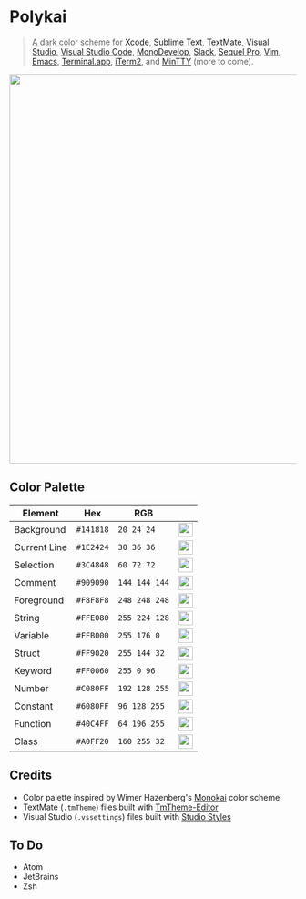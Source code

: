 # Polykai

> A dark color scheme for [Xcode](https://itunes.apple.com/us/app/xcode/id497799835), [Sublime Text](https://www.sublimetext.com/), [TextMate](https://macromates.com/), [Visual Studio](https://www.visualstudio.com/), [Visual Studio Code](https://code.visualstudio.com/), [MonoDevelop](http://www.monodevelop.com/), [Slack](https://slack.com/), [Sequel Pro](https://www.sequelpro.com/), [Vim](http://www.vim.org/), [Emacs](https://www.gnu.org/software/emacs/), [Terminal.app](http://www.apple.com/osx/apps), [iTerm2](https://www.iterm2.com/), and [MinTTY](https://mintty.github.io/) (more to come).

<img src="https://github.com/adamgraham/polykai/blob/master/img/Polykai.png" width="900" height="684">

## Color Palette

| Element                | Hex       | RGB           |  |
|------------------------|-----------|---------------|-------|
| Background             | `#141818` | `20 24 24`    | <img src="https://github.com/adamgraham/polykai/blob/master/img/%23141818.png" width="25" height="25"> |
| Current Line           | `#1E2424` | `30 36 36`    | <img src="https://github.com/adamgraham/polykai/blob/master/img/%231E2424.png" width="25" height="25"> 
| Selection              | `#3C4848` | `60 72 72`    | <img src="https://github.com/adamgraham/polykai/blob/master/img/%233C4848.png" width="25" height="25"> 
| Comment                | `#909090` | `144 144 144` | <img src="https://github.com/adamgraham/polykai/blob/master/img/%23909090.png" width="25" height="25"> 
| Foreground             | `#F8F8F8` | `248 248 248` | <img src="https://github.com/adamgraham/polykai/blob/master/img/%23F8F8F8.png" width="25" height="25"> 
| String                 | `#FFE080` | `255 224 128` | <img src="https://github.com/adamgraham/polykai/blob/master/img/%23FFE080.png" width="25" height="25"> 
| Variable               | `#FFB000` | `255 176 0`   | <img src="https://github.com/adamgraham/polykai/blob/master/img/%23FFB000.png" width="25" height="25"> 
| Struct                 | `#FF9020` | `255 144 32`  | <img src="https://github.com/adamgraham/polykai/blob/master/img/%23FF9020.png" width="25" height="25"> 
| Keyword                | `#FF0060` | `255 0 96`    | <img src="https://github.com/adamgraham/polykai/blob/master/img/%23FF0060.png" width="25" height="25"> 
| Number                 | `#C080FF` | `192 128 255` | <img src="https://github.com/adamgraham/polykai/blob/master/img/%23C080FF.png" width="25" height="25"> 
| Constant               | `#6080FF` | `96 128 255`  | <img src="https://github.com/adamgraham/polykai/blob/master/img/%236080FF.png" width="25" height="25"> 
| Function               | `#40C4FF` | `64 196 255`  | <img src="https://github.com/adamgraham/polykai/blob/master/img/%2340C4FF.png" width="25" height="25"> 
| Class                  | `#A0FF20` | `160 255 32`  | <img src="https://github.com/adamgraham/polykai/blob/master/img/%23A0FF20.png" width="25" height="25"> 

## Credits

- Color palette inspired by Wimer Hazenberg's [Monokai](http://www.monokai.nl/blog/2006/07/15/textmate-color-theme/) color scheme
- TextMate (`.tmTheme`) files built with [TmTheme-Editor](https://tmtheme-editor.herokuapp.com/#!/editor/theme/Monokai)
- Visual Studio (`.vssettings`) files built with [Studio Styles](https://studiostyl.es/schemes/polykai)

## To Do

- Atom
- JetBrains
- Zsh
